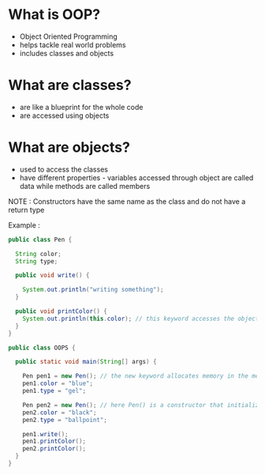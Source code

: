 # What is OOP?
- Object Oriented Programming
- helps tackle real world problems
- includes classes and objects

# What are classes?
- are like a blueprint for the whole code
- are accessed using objects

# What are objects?
- used to access the classes
- have different properties - variables accessed through object are called data while methods are called members


NOTE : 
Constructors have the same name as the class and do not have a return type 

Example : 
```java
public class Pen {

  String color;
  String type;

  public void write() {

    System.out.println("writing something");
  }

  public void printColor() {
    System.out.println(this.color); // this keyword accesses the object that is being called and the value gets assigned accordingly
  }
}

public class OOPS {

  public static void main(String[] args) {

    Pen pen1 = new Pen(); // the new keyword allocates memory in the memory heap using the object
    pen1.color = "blue";
    pen1.type = "gel";

    Pen pen2 = new Pen(); // here Pen() is a constructor that initialized the object 
    pen2.color = "black";
    pen2.type = "ballpoint";

    pen1.write();
    pen1.printColor();
    pen2.printColor();
  }
}
